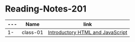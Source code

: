 # Reading-Notes-201

---|Name|link
---|---|---
1-|class-01|[ Introductory HTML and JavaScript](https://anas-abuhatab.github.io/Reading-Notes-201/class-01.md)